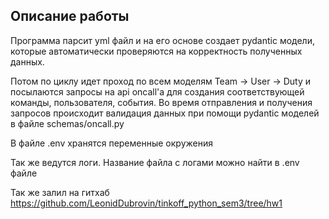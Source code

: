 ## Описание работы
Программа парсит yml файл и на его основе создает pydantic модели, 
которые автоматически проверяются на корректность полученных данных.

Потом по циклу идет проход по всем моделям Team -> User -> Duty и
посылаются запросы на api oncall'а для создания соответствующей команды, пользователя, события.
Во время отправления и получения запросов происходит валидация данных при помощи
pydantic моделей в файле schemas/oncall.py

В файле .env хранятся переменные окружения

Так же ведутся логи. Название файла с логами можно найти в .env файле

Так же залил на гитхаб
https://github.com/LeonidDubrovin/tinkoff_python_sem3/tree/hw1